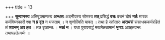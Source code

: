 +++
title = 13

+++
**सुन्वानस्य** अभिषूयमाणस्य **अन्धसः** अदनीयस्य सोमस्य **तत्** प्रसिद्धं **वचः** वचनं घोषं **मर्तः** मारकः कर्मविघ्नकारी श्वा **न** **प्र** **वृत** न भजताम् । न शृणोत्विति यावत् । तथा हे स्तोतारः **अराधसं** संसाधककर्मरहितं तं **श्वानम्** **अप** **हत** । तत्र दृष्टान्तः । **मखं** **न** । यथा पुरापराद्धं मखमेतन्नामानं **भृगवः** अपहतवन्तः तथापहतेत्यर्थः ॥